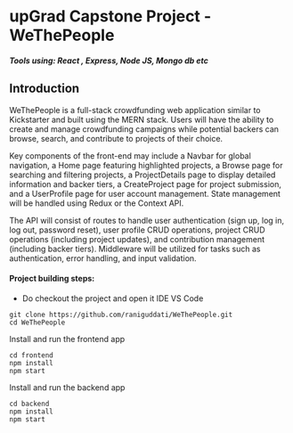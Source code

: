 # upGrad Capstone Project - WeThePeople

##### Tools using: React , Express, Node JS, Mongo db etc

## Introduction

WeThePeople is a full-stack crowdfunding web application similar to Kickstarter and built using the MERN stack. Users will have the ability to create and manage crowdfunding campaigns while potential backers can browse, search, and contribute to projects of their choice.

Key components of the front-end may include a Navbar for global navigation, a Home page featuring highlighted projects, a Browse page for searching and filtering projects, a ProjectDetails page to display detailed information and backer tiers, a CreateProject page for project submission, and a UserProfile page for user account management. State management will be handled using Redux or the Context API.

The API will consist of routes to handle user authentication (sign up, log in, log out, password reset), user profile CRUD operations, project CRUD operations (including project updates), and contribution management (including backer tiers). Middleware will be utilized for tasks such as authentication, error handling, and input validation.

#### Project building steps:

- Do checkout the project and open it IDE VS Code

```
git clone https://github.com/raniguddati/WeThePeople.git
cd WeThePeople
```

Install and run the frontend app

```
cd frontend
npm install
npm start
```

Install and run the backend app

```
cd backend
npm install
npm start
```
